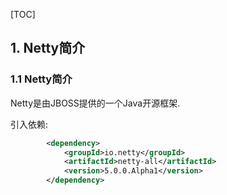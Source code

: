 [TOC]

## 1. Netty简介

### 1.1 Netty简介

Netty是由JBOSS提供的一个Java开源框架. 







引入依赖:

```xml
		<dependency>
			<groupId>io.netty</groupId>
			<artifactId>netty-all</artifactId>
			<version>5.0.0.Alpha1</version>
		</dependency>
```



